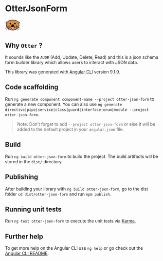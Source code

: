 # OtterJsonForm

<img src="/images/otter.png" alt="otter" width="50"/>


## Why `Otter` ?

It sounds like the  `AUDR`  (Add, Update, Delete, Read) and this is a json schema form builder library which allows users to interact with JSON data.

This library was generated with [Angular CLI](https://github.com/angular/angular-cli) version 9.1.9.

## Code scaffolding

Run `ng generate component component-name --project otter-json-form` to generate a new component. You can also use `ng generate directive|pipe|service|class|guard|interface|enum|module --project otter-json-form`.
> Note: Don't forget to add `--project otter-json-form` or else it will be added to the default project in your `angular.json` file. 

## Build

Run `ng build otter-json-form` to build the project. The build artifacts will be stored in the `dist/` directory.

## Publishing

After building your library with `ng build otter-json-form`, go to the dist folder `cd dist/otter-json-form` and run `npm publish`.

## Running unit tests

Run `ng test otter-json-form` to execute the unit tests via [Karma](https://karma-runner.github.io).

## Further help

To get more help on the Angular CLI use `ng help` or go check out the [Angular CLI README](https://github.com/angular/angular-cli/blob/master/README.md).
